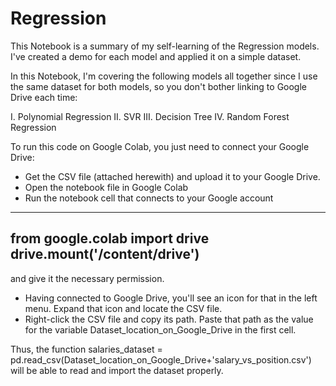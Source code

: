 # Regression
This Notebook is a summary of my self-learning of the Regression models. I've created a demo for each model and applied it on a simple dataset.

In this Notebook, I'm covering the following models all together since I use the same dataset for both models, so you don't bother linking to Google Drive each time:

I. Polynomial Regression
II. SVR
III. Decision Tree
IV. Random Forest Regression

To run this code on Google Colab, you just need to connect your Google Drive:
- Get the CSV file (attached herewith) and upload it to your Google Drive.
- Open the notebook file in  Google Colab
- Run the notebook cell that connects to your Google account
---
from google.colab import drive
drive.mount('/content/drive')
---
and give it the necessary permission.
- Having connected to  Google Drive, you'll see an icon for that in the left menu. Expand that icon and locate the CSV file.
- Right-click the CSV file and copy its path.
Paste that path as the value for the variable Dataset_location_on_Google_Drive in the first cell.

Thus, the function
salaries_dataset = pd.read_csv(Dataset_location_on_Google_Drive+'salary_vs_position.csv')
will be able to read and import the dataset properly.

